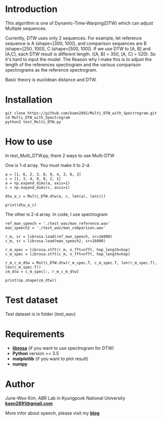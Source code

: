 # Introduction
This algorithm is one of Dynamic-Time-Warping(DTW) which can adjust Multiple sequences.

Currently, DTW uses only 2 sequences.
For example, let reference sequence is A (shape=[300, 100]), and comparison sequences are B (shape=[250, 100]), C (shape=[500, 100]).
If we use DTW to [A, B] and [A,C], each DTW result is different length. ([A, B] = 350, [A, C] = 520). So it's hard to input the model.
The Reason why I make this is to adjust the length of the references spectrogram and the various comparison spectrograms as the reference spectrogram.

Basic theory is euclidean distance and DTW.

# Installation
```
git clone https://github.com/kaen2891/Multi_DTW_with_Spectrogram.git
cd Multi_DTW_with_Spectrogram
python3 test_Multi_DTW.py
```

# How to use
In test_Multi_DTW.py, there 2 ways to use Multi-DTW

One is 1-d array. You must make it to 2-d.
```
a = [1, 6, 2, 3, 0, 9, 4, 3, 6, 3]
c = [1, 3, 4, 9, 8, 2, 1]
a = np.expand_dims(a, axis=1)
c = np.expand_dims(c, axis=1)

dtw_a_c = Multi_DTW.dtw(a, c, len(a), len(c))

print(dtw_a_c)
```

The other is 2-d array. In code, I use spectrogram
```
ref_man_speech = './test_wav/man_reference.wav'
man_speech2 = './test_wav/man_comparison.wav'

r_m, sr = librosa.load(ref_man_speech, sr=16000)
c_m, sr = librosa.load(man_speech2, sr=16000)

r_m_spec = librosa.stft(r_m, n_fft=nfft, hop_length=hop)
c_m_spec = librosa.stft(c_m, n_fft=nfft, hop_length=hop)

r_m_c_m_dtw = Multi_DTW.dtw(r_m_spec.T, c_m_spec.T, len(r_m_spec.T), len(c_m_spec.T))
cm_dtw = c_m_spec[:, r_m_c_m_dtw]

print(np.shape(cm_dtw))
```

# Test dataset
Test dataset is in folder (test_wav)

# Requirements
* [**librosa**](https://librosa.github.io/librosa/) (if you want to use spectrogram for DTW)
* **Python** version >= 3.5
* **matplotlib** (if you want to plot result)
* **numpy**


# Author
June-Woo Kim, ABR Lab in Kyungpook National University **kaen2891@gmail.com**

More infor about speech, please visit my [**blog**](https://kaen2891.tistory.com/)

